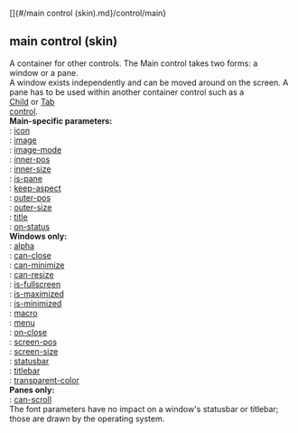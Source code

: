 []{#/main control (skin).md}/control/main}    
## main control (skin)    
A container for other controls. The Main control takes two forms: a    
window or a pane.    
A window exists independently and can be moved around on the screen. A    
pane has to be used within another container control such as a    
[Child](/%7Bskin%7D/control/child) or [Tab    
control](/%7Bskin%7D/control/tab).    
**Main-specific parameters:**    
:   [icon](/%7Bskin%7D/param/icon)    
:   [image](/%7Bskin%7D/param/image)    
:   [image-mode](/%7Bskin%7D/param/image-mode)    
:   [inner-pos](/%7Bskin%7D/param/inner-size)    
:   [inner-size](/%7Bskin%7D/param/inner-size)    
:   [is-pane](/%7Bskin%7D/param/is-pane)    
:   [keep-aspect](/%7Bskin%7D/param/keep-aspect)    
:   [outer-pos](/%7Bskin%7D/param/outer-pos)    
:   [outer-size](/%7Bskin%7D/param/outer-size)    
:   [title](/%7Bskin%7D/param/title)    
:   [on-status](/%7Bskin%7D/param/on-status)    
**Windows only:**    
:   [alpha](/%7Bskin%7D/param/alpha)    
:   [can-close](/%7Bskin%7D/param/can-close)    
:   [can-minimize](/%7Bskin%7D/param/can-minimize)    
:   [can-resize](/%7Bskin%7D/param/can-resize)    
:   [is-fullscreen](/%7Bskin%7D/param/is-fullscreen)    
:   [is-maximized](/%7Bskin%7D/param/is-maximized)    
:   [is-minimized](/%7Bskin%7D/param/is-minimized)    
:   [macro](/%7Bskin%7D/param/macro)    
:   [menu](/%7Bskin%7D/param/menu)    
:   [on-close](/%7Bskin%7D/param/on-close)    
:   [screen-pos](/%7Bskin%7D/param/screen-pos)    
:   [screen-size](/%7Bskin%7D/param/screen-size)    
:   [statusbar](/%7Bskin%7D/param/statusbar)    
:   [titlebar](/%7Bskin%7D/param/titlebar)    
:   [transparent-color](/%7Bskin%7D/param/transparent-color)    
**Panes only:**    
:   [can-scroll](/%7Bskin%7D/param/can-scroll)    
The font parameters have no impact on a window\'s statusbar or titlebar;    
those are drawn by the operating system.  